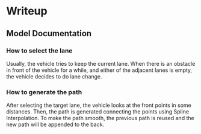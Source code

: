 # Writeup

## Model Documentation

### How to select the lane

Usually, the vehicle tries to keep the current lane.
When there is an obstacle in front of the vehicle for a while, and either of the adjacent lanes is empty, the vehicle decides to do lane change.

### How to generate the path

After selecting the target lane, the vehicle looks at the front points in some distances.
Then, the path is generated connecting the points using Spline Interpolation.
To make the path smooth, the previous path is reused and the new path will be appended to the back.
